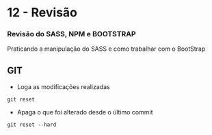 # 12 - Revisão

### Revisão do SASS, NPM e BOOTSTRAP

Praticando a manipulação do SASS e como trabalhar com o BootStrap

## GIT

* Loga as modificações realizadas

`git reset`

* Apaga o que foi alterado desde o último commit

`git reset --hard`
